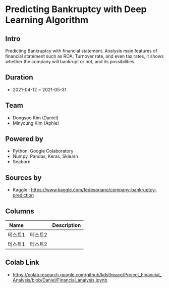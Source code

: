 # **Predicting Bankruptcy with Deep Learning Algorithm**
## Intro
Predicting Bankruptcy with financial statement.
Analysis main features of financial statement such as ROA, Turnover rate,
and even tax rates, it shows whether the company will bankrupt or not, and its
possibilities.
## Duration
- 2021-04-12 ~ 2021-05-31
## Team
- Dongsoo Kim (Daniel)
- Minyoung Kim (Aphie)
## Powered by
- Python, Google Colaboratory
- Numpy, Pandas, Keras, Sklearn
- Seaborn
## Sources by
- Kaggle : https://www.kaggle.com/fedesoriano/company-bankruptcy-prediction
## Columns 
|Name||Description|
|------|---|---|
|테스트1|테스트2|
|테스트1|테스트2|
## Colab Link
- https://colab.research.google.com/github/kdstheace/Project_Financial_Analysis/blob/Daniel/Financial_analysis.ipynb
